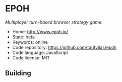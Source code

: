 # EPOH

_Multiplayer turn-based browser strategy game._

- Home: http://www.epoh.io/
- State: beta
- Keywords: online
- Code repository: https://github.com/tautvilas/epoh
- Code language: JavaScript
- Code license: MIT

## Building


